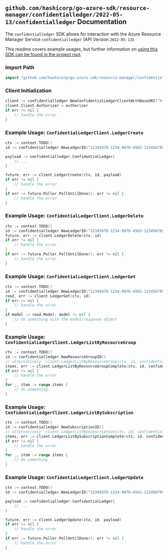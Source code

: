 
## `github.com/hashicorp/go-azure-sdk/resource-manager/confidentialledger/2022-05-13/confidentialledger` Documentation

The `confidentialledger` SDK allows for interaction with the Azure Resource Manager Service `confidentialledger` (API Version `2022-05-13`).

This readme covers example usages, but further information on [using this SDK can be found in the project root](https://github.com/hashicorp/go-azure-sdk/tree/main/docs).

### Import Path

```go
import "github.com/hashicorp/go-azure-sdk/resource-manager/confidentialledger/2022-05-13/confidentialledger"
```


### Client Initialization

```go
client := confidentialledger.NewConfidentialLedgerClientWithBaseURI("https://management.azure.com")
client.Client.Authorizer = authorizer
if err != nil {
	// handle the error
}
```


### Example Usage: `ConfidentialLedgerClient.LedgerCreate`

```go
ctx := context.TODO()
id := confidentialledger.NewLedgerID("12345678-1234-9876-4563-123456789012", "example-resource-group", "ledgerValue")

payload := confidentialledger.ConfidentialLedger{
	// ...
}

future, err := client.LedgerCreate(ctx, id, payload)
if err != nil {
	// handle the error
}
if err := future.Poller.PollUntilDone(); err != nil {
	// handle the error
}
```


### Example Usage: `ConfidentialLedgerClient.LedgerDelete`

```go
ctx := context.TODO()
id := confidentialledger.NewLedgerID("12345678-1234-9876-4563-123456789012", "example-resource-group", "ledgerValue")
future, err := client.LedgerDelete(ctx, id)
if err != nil {
	// handle the error
}
if err := future.Poller.PollUntilDone(); err != nil {
	// handle the error
}
```


### Example Usage: `ConfidentialLedgerClient.LedgerGet`

```go
ctx := context.TODO()
id := confidentialledger.NewLedgerID("12345678-1234-9876-4563-123456789012", "example-resource-group", "ledgerValue")
read, err := client.LedgerGet(ctx, id)
if err != nil {
	// handle the error
}
if model := read.Model; model != nil {
	// do something with the model/response object
}
```


### Example Usage: `ConfidentialLedgerClient.LedgerListByResourceGroup`

```go
ctx := context.TODO()
id := confidentialledger.NewResourceGroupID()
// alternatively `client.LedgerListByResourceGroup(ctx, id, confidentialledger.DefaultLedgerListByResourceGroupOperationOptions())` can be used to do batched pagination
items, err := client.LedgerListByResourceGroupComplete(ctx, id, confidentialledger.DefaultLedgerListByResourceGroupOperationOptions())
if err != nil {
	// handle the error
}
for _, item := range items {
	// do something
}
```


### Example Usage: `ConfidentialLedgerClient.LedgerListBySubscription`

```go
ctx := context.TODO()
id := confidentialledger.NewSubscriptionID()
// alternatively `client.LedgerListBySubscription(ctx, id, confidentialledger.DefaultLedgerListBySubscriptionOperationOptions())` can be used to do batched pagination
items, err := client.LedgerListBySubscriptionComplete(ctx, id, confidentialledger.DefaultLedgerListBySubscriptionOperationOptions())
if err != nil {
	// handle the error
}
for _, item := range items {
	// do something
}
```


### Example Usage: `ConfidentialLedgerClient.LedgerUpdate`

```go
ctx := context.TODO()
id := confidentialledger.NewLedgerID("12345678-1234-9876-4563-123456789012", "example-resource-group", "ledgerValue")

payload := confidentialledger.ConfidentialLedger{
	// ...
}

future, err := client.LedgerUpdate(ctx, id, payload)
if err != nil {
	// handle the error
}
if err := future.Poller.PollUntilDone(); err != nil {
	// handle the error
}
```
